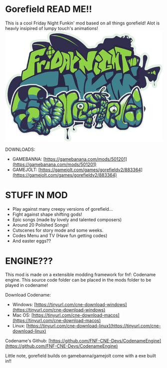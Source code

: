 # Gorefield READ ME!!

This is a cool Friday Night Funkin' mod based on all things gorefield! Alot is heavly insipired of lumpy touch's animations!
![logo](logo.png)

DOWNLOADS:
- GAMEBANNA: [https://gamebanana.com/mods/501201](https://gamebanana.com/mods/501201)
- GAMEJOLT: [https://gamejolt.com/games/gorefieldv2/883364](https://gamejolt.com/games/gorefieldv2/883364)

# STUFF IN MOD
- Play against many creepy versions of gorefield...
- Fight against shape shifting gods!
- Epic songs (made by lovely and talented composers)
- Around 20 Polished Songs!
- Cutscenes for story mode and some weeks.
- Codes Menu and TV (Have fun getting codes)
- And easter eggs??

# ENGINE???
This mod is made on a extensible modding framework for fnf: Codename engine.
This source code folder can be placed in the mods folder to be played in codename!

Download Codename:
- Windows: [https://tinyurl.com/cne-download-windows](https://tinyurl.com/cne-download-windows)
- Mac OS: [https://tinyurl.com/cne-download-macos](https://tinyurl.com/cne-download-macos)
- Linux: [https://tinyurl.com/cne-download-linux](https://tinyurl.com/cne-download-linux)

Codename's Github: [https://github.com/FNF-CNE-Devs/CodenameEngine](https://github.com/FNF-CNE-Devs/CodenameEngine)

Little note, gorefield builds on gamebanna/gamejolt come with a exe built in!!
